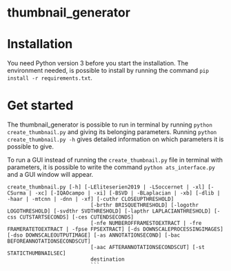 # thumbnail_generator
# Installation
You need Python version 3 before you start the installation.
The environment needed, is possible to install by running the command ```pip install -r requirements.txt```.
# Get started
The thumbnail_generator is possible to run in terminal by running ```python create_thumbnail.py``` and giving its belonging parameters.
Running ```python create_thumbnail.py -h``` gives detailed information on which parameters it is possible to give.

To run a GUI instead of running the ```create_thumbnail.py``` file in terminal with parameters, it is possible to write the command ```python ats_interface.py``` and a GUI window will appear.

```
create_thumbnail.py [-h] [-LEliteserien2019 | -LSoccernet | -xl] [-CSurma | -xc] [-IQAOcampo | -xi] [-BSVD | -BLaplacian | -xb] [-dlib | -haar | -mtcnn | -dnn | -xf] [-cuthr CLOSEUPTHRESHOLD]
                           [-brthr BRISQUETHRESHOLD] [-logothr LOGOTHRESHOLD] [-svdthr SVDTHRESHOLD] [-lapthr LAPLACIANTHRESHOLD] [-css CUTSTARTSECONDS] [-ces CUTENDSECONDS]
                           [-nfe NUMBEROFFRAMESTOEXTRACT | -fre FRAMERATETOEXTRACT | -fpse FPSEXTRACT] [-ds DOWNSCALEPROCESSINGIMAGES] [-dso DOWNSCALEOUTPUTIMAGE] [-as ANNOTATIONSECOND] [-bac BEFOREANNOTATIONSECONDSCUT]
                           [-aac AFTERANNOTATIONSECONDSCUT] [-st STATICTHUMBNAILSEC]
                           destination
                           ```
